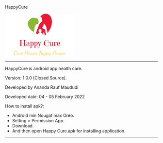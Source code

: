 HappyCure

![Wallpaper Program](https://raw.githubusercontent.com/AnandaRauf/HappyCure/main/logo%20happy%20cure.png)

-----------------------------------------------------------------------------------------------------------------------------------------------------------------------------------

HappyCure is android app health care. 

Version: 1.0.0 (Closed Source).

Developed by Ananda Rauf Maududi

Developed date: 04 - 05 February 2022

How to install apk?:
- Android min Nougat max Oreo.
- Setting > Permission App.
- Download.
- And then open Happy Cure.apk for installing application.



-----------------------------------------------------------------------------------------------------------------------------------------------------------------------------------
